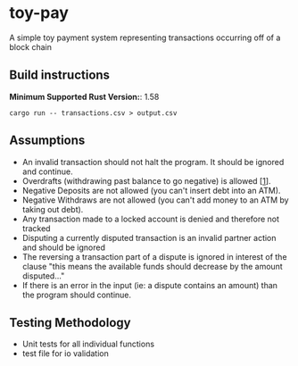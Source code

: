 # toy-pay
A simple toy payment system representing transactions occurring off of a block chain

## Build instructions
**Minimum Supported Rust Version:**: 1.58

```
cargo run -- transactions.csv > output.csv
```

## Assumptions
- An invalid transaction should not halt the program. It should be ignored and continue.
- Overdrafts (withdrawing past balance to go negative) is allowed [[1]].
- Negative Deposits are not allowed (you can't insert debt into an ATM).
- Negative Withdraws are not allowed (you can't add money to an ATM by taking out debt).
- Any transaction made to a locked account is denied and therefore not tracked
- Disputing a currently disputed transaction is an invalid partner action and should be ignored
- The reversing a transaction part of a dispute is ignored in interest of the clause "this means the available funds should decrease by the amount disputed..."
- If there is an error in the input (ie: a dispute contains an amount) than the program should continue.

## Testing Methodology
- Unit tests for all individual functions
- test file for io validation

[1]: https://overdraftapps.com/can-i-withdraw-money-if-my-account-is-overdrawn/
